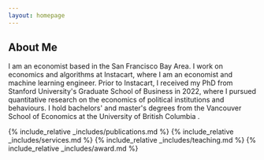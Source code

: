 ```yaml
---
layout: homepage
---
```


## About Me

I am an economist based in the San Francisco Bay Area. I work on economics and algorithms at Instacart, where I am an economist and machine learning engineer. Prior to Instacart, I received my PhD from Stanford University's Graduate School of Business in 2022, where I pursued quantitative research on the economics of political institutions and behaviours. I hold bachelors' and master's degrees from the Vancouver School of Economics at the University of British Columbia .

<!-- ## Research Interests

- Political Economy
- Applied Microeconomics & Causal Inference
- Political Behavior & Survey Experiment
- Game Theory -->

{% include_relative _includes/publications.md %}
{% include_relative _includes/services.md %}
{% include_relative _includes/teaching.md %}
{% include_relative _includes/award.md %}
